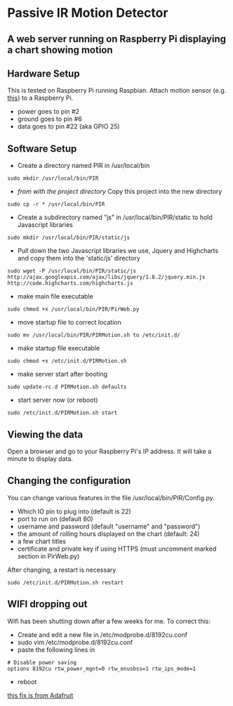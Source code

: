 # Passive IR Motion Detector

## A web server running on Raspberry Pi displaying a chart showing motion

## Hardware Setup
This is tested on Raspberry Pi running Raspbian.
Attach motion sensor (e.g. [this](http://www.adafruit.com/products/189)) to a Raspberry Pi.

 * power goes to pin #2
 * ground goes to pin #6
 * data goes to pin #22 (aka GPIO 25)

## Software Setup

 * Create a directory named PIR in /usr/local/bin
```
sudo mkdir /usr/local/bin/PIR
```
 * _from with the project directory_ Copy this project into the new directory 
```
sudo cp -r * /usr/local/bin/PIR
```
* Create a subdirectory named "js" in /usr/local/bin/PIR/static to hold Javascript libraries
```
sudo mkdir /usr/local/bin/PIR/static/js
```
* Pull down the two Javascript libraries we use, Jquery and Highcharts and copy them into the 'static/js' directory
```
sudo wget -P /usr/local/bin/PIR/static/js http://ajax.googleapis.com/ajax/libs/jquery/1.8.2/jquery.min.js http://code.highcharts.com/highcharts.js
```
 * make main file executable
```
sudo chmod +x /usr/local/bin/PIR/PirWeb.py
```
 * move startup file to correct location
```
sudo mv /usr/local/bin/PIR/PIRMotion.sh to /etc/init.d/
```
 * make startup file executable
```
sudo chmod +x /etc/init.d/PIRMotion.sh
```
 * make server start after booting
```
sudo update-rc.d PIRMotion.sh defaults
```
 * start server now (or reboot)
```
sudo /etc/init.d/PIRMotion.sh start
```

## Viewing the data
Open a browser and go to your Raspberry Pi's IP address.  It will take a minute to display data.

## Changing the configuration
You can change various features in the file /usr/local/bin/PIR/Config.py.


 * Which IO pin to plug into (default is 22)
 * port to run on (default 80)
 * username and password (default "username" and "password")
 * the amount of rolling hours displayed on the chart (default: 24)
 * a few chart titles
 * certificate and private key if using HTTPS (must uncomment marked section in PirWeb.py)
 
 After changing, a restart is necessary
```
sudo /etc/init.d/PIRMotion.sh restart
```

## WIFI dropping out
Wifi has been shutting down after a few weeks for me.  To correct this:
 * Create and edit a new file in /etc/modprobe.d/8192cu.conf
 * sudo vim /etc/modprobe.d/8192cu.conf
 * paste the following lines in
```
# Disable power saving
options 8192cu rtw_power_mgnt=0 rtw_enusbss=1 rtw_ips_mode=1
```
 * reboot
 
[this fix is from Adafruit](https://learn.adafruit.com/adafruits-raspberry-pi-lesson-3-network-setup/test-and-configure#fixing-wifi-dropout-issues)

